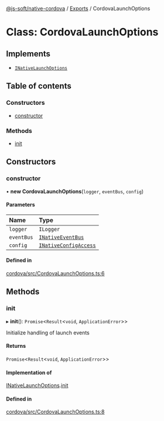 [@js-soft/native-cordova](../README.md) / [Exports](../modules.md) / CordovaLaunchOptions

# Class: CordovaLaunchOptions

## Implements

- [`INativeLaunchOptions`](../interfaces/INativeLaunchOptions.md)

## Table of contents

### Constructors

- [constructor](CordovaLaunchOptions.md#constructor)

### Methods

- [init](CordovaLaunchOptions.md#init)

## Constructors

### constructor

• **new CordovaLaunchOptions**(`logger`, `eventBus`, `config`)

#### Parameters

| Name | Type |
| :------ | :------ |
| `logger` | `ILogger` |
| `eventBus` | [`INativeEventBus`](../interfaces/INativeEventBus.md) |
| `config` | [`INativeConfigAccess`](../interfaces/INativeConfigAccess.md) |

#### Defined in

[cordova/src/CordovaLaunchOptions.ts:6](https://github.com/js-soft/ts-native-access/blob/a83212d/packages/cordova/src/CordovaLaunchOptions.ts#L6)

## Methods

### init

▸ **init**(): `Promise`<`Result`<`void`, `ApplicationError`\>\>

Initialize handling of launch events

#### Returns

`Promise`<`Result`<`void`, `ApplicationError`\>\>

#### Implementation of

[INativeLaunchOptions](../interfaces/INativeLaunchOptions.md).[init](../interfaces/INativeLaunchOptions.md#init)

#### Defined in

[cordova/src/CordovaLaunchOptions.ts:8](https://github.com/js-soft/ts-native-access/blob/a83212d/packages/cordova/src/CordovaLaunchOptions.ts#L8)
